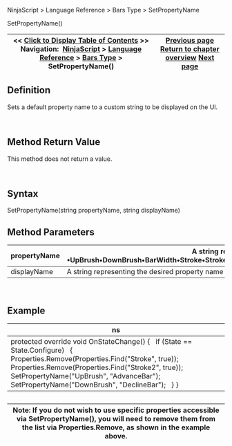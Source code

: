﻿


NinjaScript \> Language Reference \> Bars Type \> SetPropertyName






















SetPropertyName()







| \<\< [Click to Display Table of Contents](setpropertyname2.md) \>\> **Navigation:**     [NinjaScript](ninjascript-1.md) \> [Language Reference](language_reference_wip-1.md) \> [Bars Type](bars_type-1.md) \> SetPropertyName() | [Previous page](removelastbar-1.md) [Return to chapter overview](bars_type-1.md) [Next page](barstype_sessioniterator-1.md) |
| --- | --- |











## Definition


Sets a default property name to a custom string to be displayed on the UI. 


 


## Method Return Value


This method does not return a value.


 


## Syntax
SetPropertyName(string propertyName, string displayName)


## 


## 


## Method Parameters




| propertyName | A string representing the property to be renamed. Possible values include: •UpBrush•DownBrush•BarWidth•Stroke•Stroke2•Value•Value2•BaseBarsPeriodType•BaseBarsPeriodValue•PointAndFigurePriceType•ReversalType |
| --- | --- |
| displayName | A string representing the desired property name |



 


## 


## Example




| ns |
| --- |
| protected override void OnStateChange() {    if (State \=\= State.Configure)    {        Properties.Remove(Properties.Find("Stroke", true));        Properties.Remove(Properties.Find("Stroke2", true));          SetPropertyName("UpBrush", "AdvanceBar");        SetPropertyName("DownBrush", "DeclineBar");    } } |



## 


## 




| Note: If you do not wish to use specific properties accessible via SetPropertyName(), you will need to remove them from the list via Properties.Remove, as shown in the example above. |
| --- |









